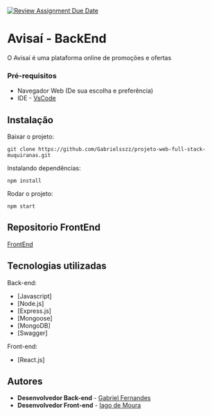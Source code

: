 [![Review Assignment Due Date](https://classroom.github.com/assets/deadline-readme-button-24ddc0f5d75046c5622901739e7c5dd533143b0c8e959d652212380cedb1ea36.svg)](https://classroom.github.com/a/U2l29CBO)
# Avisaí - BackEnd

O Avisaí é uma plataforma online de promoções e ofertas

### Pré-requisitos

- Navegador Web (De sua escolha e preferência)
 - IDE -  [VsCode](https://code.visualstudio.com/docs)

## Instalação 

Baixar o projeto:

```
git clone https://github.com/Gabrielsszz/projeto-web-full-stack-muquiranas.git
```


Instalando dependências:
```
npm install
```
Rodar o projeto:
```
npm start
```

## Repositorio FrontEnd

[FrontEnd](https://github.com/iagoxz/Avisai-frontend-muquiranas-team.git)

## Tecnologias utilizadas
Back-end:

* [Javascript]
* [Node.js]
* [Express.js]
* [Mongoose]
* [MongoDB]
* [Swagger]

Front-end:
* [React.js]

## Autores


* **Desenvolvedor Back-end** - [Gabriel Fernandes](https://github.com/Gabrielsszz)
* **Desenvolvedor Front-end** - [Iago de Moura](https://github.com/iagoxz)

